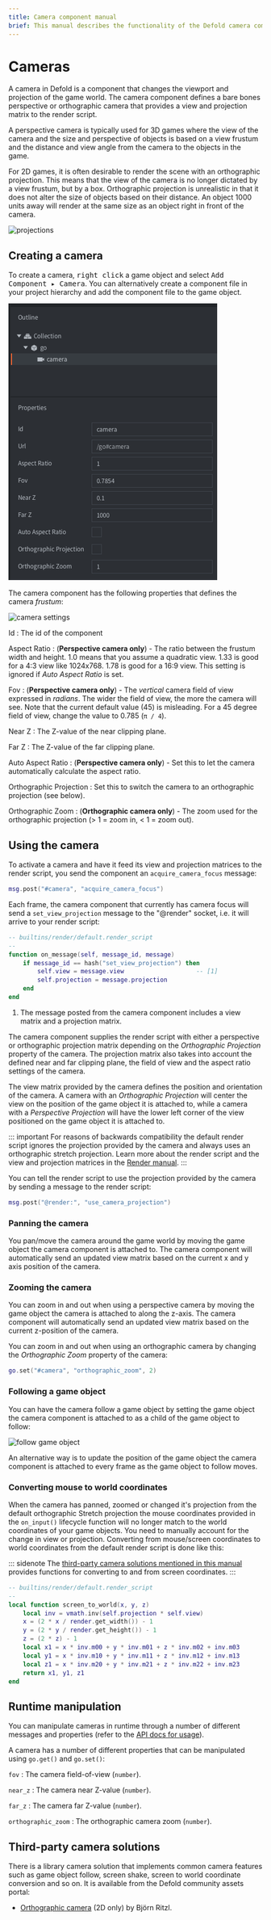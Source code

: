 ```yaml
---
title: Camera component manual
brief: This manual describes the functionality of the Defold camera component.
---
```


# Cameras

A camera in Defold is a component that changes the viewport and projection of the game world. The camera component defines a bare bones perspective or orthographic camera that provides a view and projection matrix to the render script.

A perspective camera is typically used for 3D games where the view of the camera and the size and perspective of objects is based on a view frustum and the distance and view angle from the camera to the objects in the game.

For 2D games, it is often desirable to render the scene with an orthographic projection. This means that the view of the camera is no longer dictated by a view frustum, but by a box. Orthographic projection is unrealistic in that it does not alter the size of objects based on their distance. An object 1000 units away will render at the same size as an object right in front of the camera.

![projections](images/camera/projections.png)


## Creating a camera

To create a camera, <kbd>right click</kbd> a game object and select <kbd>Add Component ▸ Camera</kbd>. You can alternatively create a component file in your project hierarchy and add the component file to the game object.

![create camera component](images/camera/create.png)

The camera component has the following properties that defines the camera *frustum*:

![camera settings](images/camera/settings.png)

Id
: The id of the component

Aspect Ratio
: (**Perspective camera only**) - The ratio between the frustum width and height. 1.0 means that you assume a quadratic view. 1.33 is good for a 4:3 view like 1024x768. 1.78 is good for a 16:9 view. This setting is ignored if *Auto Aspect Ratio* is set.

Fov
: (**Perspective camera only**) - The *vertical* camera field of view expressed in _radians_. The wider the field of view, the more the camera will see. Note that the current default value (45) is misleading. For a 45 degree field of view, change the value to 0.785 (`π / 4`).

Near Z
: The Z-value of the near clipping plane.

Far Z
: The Z-value of the far clipping plane.

Auto Aspect Ratio
: (**Perspective camera only**) - Set this to let the camera automatically calculate the aspect ratio.

Orthographic Projection
: Set this to switch the camera to an orthographic projection (see below).

Orthographic Zoom
: (**Orthographic camera only**) - The zoom used for the orthographic projection (> 1 = zoom in, < 1 = zoom out).


## Using the camera

To activate a camera and have it feed its view and projection matrices to the render script, you send the component an `acquire_camera_focus` message:

```lua
msg.post("#camera", "acquire_camera_focus")
```

Each frame, the camera component that currently has camera focus will send a `set_view_projection` message to the "@render" socket, i.e. it will arrive to your render script:

```lua
-- builtins/render/default.render_script
--
function on_message(self, message_id, message)
    if message_id == hash("set_view_projection") then
        self.view = message.view                    -- [1]
        self.projection = message.projection
    end
end
```
1. The message posted from the camera component includes a view matrix and a projection matrix.

The camera component supplies the render script with either a perspective or orthographic projection matrix depending on the *Orthographic Projection* property of the camera. The projection matrix also takes into account the defined near and far clipping plane, the field of view and the aspect ratio settings of the camera.

The view matrix provided by the camera defines the position and orientation of the camera. A camera with an *Orthographic Projection* will center the view on the position of the game object it is attached to, while a camera with a *Perspective Projection* will have the lower left corner of the view positioned on the game object it is attached to.

::: important
For reasons of backwards compatibility the default render script ignores the projection provided by the camera and always uses an orthographic stretch projection. Learn more about the render script and the view and projection matrices in the [Render manual](/manuals/render/#default-view-projection).
:::

You can tell the render script to use the projection provided by the camera by sending a message to the render script:

```lua
msg.post("@render:", "use_camera_projection")
```


### Panning the camera

You pan/move the camera around the game world by moving the game object the camera component is attached to. The camera component will automatically send an updated view matrix based on the current x and y axis position of the camera.

### Zooming the camera

You can zoom in and out when using a perspective camera by moving the game object the camera is attached to along the z-axis. The camera component will automatically send an updated view matrix based on the current z-position of the camera.

You can zoom in and out when using an orthographic camera by changing the *Orthographic Zoom* property of the camera:

```lua
go.set("#camera", "orthographic_zoom", 2)
```

### Following a game object

You can have the camera follow a game object by setting the game object the camera component is attached to as a child of the game object to follow:

![follow game object](images/camera/follow.png)

An alternative way is to update the position of the game object the camera component is attached to every frame as the game object to follow moves.

### Converting mouse to world coordinates

When the camera has panned, zoomed or changed it's projection from the default orthographic Stretch projection the mouse coordinates provided in the `on_input()` lifecycle function will no longer match to the world coordinates of your game objects. You need to manually account for the change in view or projection. Converting from mouse/screen coordinates to world coordinates from the default render script is done like this:

::: sidenote
The [third-party camera solutions mentioned in this manual](/manuals/camera/#third-party-camera-solutions) provides functions for converting to and from screen coordinates.
:::

```Lua
-- builtins/render/default.render_script
--
local function screen_to_world(x, y, z)
	local inv = vmath.inv(self.projection * self.view)
	x = (2 * x / render.get_width()) - 1
	y = (2 * y / render.get_height()) - 1
	z = (2 * z) - 1
	local x1 = x * inv.m00 + y * inv.m01 + z * inv.m02 + inv.m03
	local y1 = x * inv.m10 + y * inv.m11 + z * inv.m12 + inv.m13
	local z1 = x * inv.m20 + y * inv.m21 + z * inv.m22 + inv.m23
	return x1, y1, z1
end
```


## Runtime manipulation
You can manipulate cameras in runtime through a number of different messages and properties (refer to the [API docs for usage](/ref/camera/)).

A camera has a number of different properties that can be manipulated using `go.get()` and `go.set()`:

`fov`
: The camera field-of-view (`number`).

`near_z`
: The camera near Z-value (`number`).

`far_z`
: The camera far Z-value (`number`).

`orthographic_zoom`
: The orthographic camera zoom (`number`).


## Third-party camera solutions

There is a library camera solution that implements common camera features such as game object follow, screen shake, screen to world coordinate conversion and so on. It is available from the Defold community assets portal:

- [Orthographic camera](https://defold.com/assets/orthographic/) (2D only) by Björn Ritzl.
